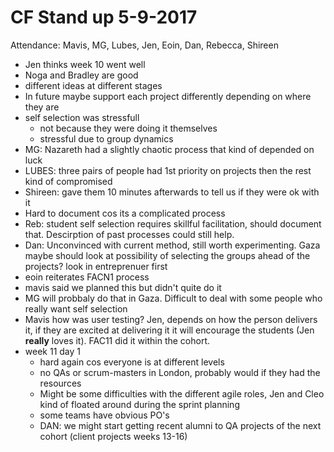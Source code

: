 # CF Stand up 5-9-2017

Attendance: Mavis, MG, Lubes, Jen, Eoin, Dan, Rebecca, Shireen

- Jen thinks week 10 went well
- Noga and Bradley are good
- different ideas at different stages
- In future maybe support each project differently depending on where they are
- self selection was stressfull
    - not because they were doing it themselves
    - stressful due to group dynamics
- MG: Nazareth had a slightly chaotic process that kind of depended on luck
- LUBES: three pairs of people had 1st priority on projects then the rest kind of compromised
- Shireen: gave them 10 minutes afterwards to tell us if they were ok with it
- Hard to document cos its a complicated process
- Reb: student self selection requires skillful facilitation, should document that. Descirption of past processes could still help.
- Dan: Unconvinced with current method, still worth experimenting. Gaza maybe should look at possibility of selecting the groups ahead of the projects? look in entreprenuer first
- eoin reiterates FACN1 process
- mavis said we planned this but didn't quite do it
- MG will probbaly do that in Gaza. Difficult to deal with some people who really want self selection
- Mavis how was user testing? Jen, depends on how the person delivers it, if they are excited at delivering it it will encourage the students (Jen **really** loves it). FAC11 did it within the cohort.
- week 11 day 1
    - hard again cos everyone is at different levels
    - no QAs or scrum-masters in London, probably would if they had the resources
    - Might be some difficulties with the different agile roles, Jen and Cleo kind of floated around during the sprint planning
    - some teams have obvious PO's
    - DAN: we might start getting recent alumni to QA projects of the next cohort (client projects weeks 13-16)

 
